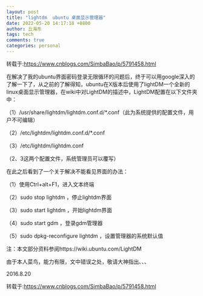 ```yaml
---
layout: post
title: "lightdm  ubuntu 桌面显示管理器"
date: 2022-05-20 14:17:18 +0800
author: 丘海东 
tags: tech
comments: true
categories: personal
---
```

转载于:https://www.cnblogs.com/SimbaBao/p/5791458.html  

在解决了我的ubuntu界面密码登录无限循环的问题后，终于可以用google深入的了解一下了，从之前的了解得知，ubuntu在X版本后使用了lightDM一个全新的linux桌面显示管理器，在wiki中对LightDM的描述中，LightDM配置在以下文件夹中：

（1）/usr/share/lightdm/lightdm.conf.d/*.conf（此为系统提供的配置文件，用户不可编辑）

（2）/etc/lightdm/lightdm.conf.d/*.conf

（3）/etc/lightdm/lightdm.conf

（2、3这两个配置文件，系统管理员可以覆写）

在此之后看到了一个关于解决不能看见界面的办法：

（1）使用Ctrl+alt+F1，进入文本终端

（2）sudo stop lightdm ，停止lightdm界面

（3）sudo start lightdm ，开始lightdm界面

（4）sudo start gdm ，登录gdm管理器

（5）sudo dpkg-reconfigure lightdm ，设置管理器的系统默认值

注：本文部分资料参阅https://wiki.ubuntu.com/LightDM

由于本人菜鸟，能力有限，文中错误之处，敬请大神指出、、、

2016.8.20

 

转载于:https://www.cnblogs.com/SimbaBao/p/5791458.html

